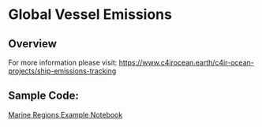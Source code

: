 # Global Vessel Emissions

## Overview

For more information please visit: https://www.c4irocean.earth/c4ir-ocean-projects/ship-emissions-tracking

## Sample Code:
[Marine Regions Example Notebook](https://github.com/C4IROcean/OceanDataConnector/blob/master/data/GlobalVesselEmissions/VesselEmssions.ipynb)

